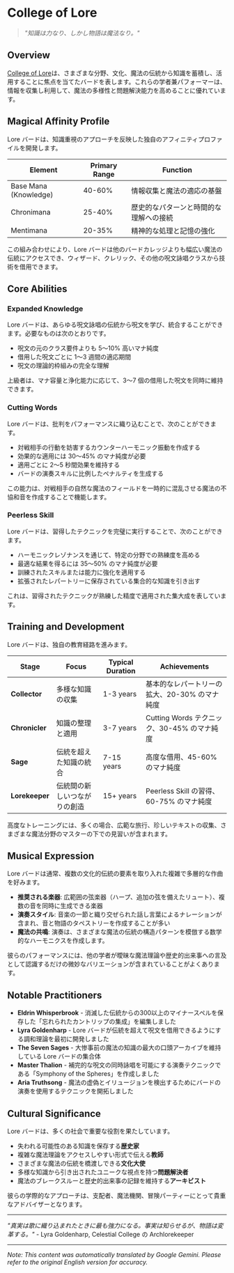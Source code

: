 # College of Lore

> *"知識は力なり、しかし物語は魔法なり。"*

## Overview

[College of Lore](/codex/Classes/Bard/Colleges/Lore.md)は、さまざまな分野、文化、魔法の伝統から知識を蓄積し、活用することに焦点を当てたバードを表します。これらの学者兼パフォーマーは、情報を収集し利用して、魔法の多様性と問題解決能力を高めることに優れています。

## Magical Affinity Profile

Lore バードは、知識重視のアプローチを反映した独自のアフィニティプロファイルを開発します。

| Element | Primary Range | Function |
|---------|--------------|----------|
| Base Mana (Knowledge) | 40-60% | 情報収集と魔法の適応の基盤 |
| Chronimana | 25-40% | 歴史的なパターンと時間的な理解への接続 |
| Mentimana | 20-35% | 精神的な処理と記憶の強化 |

この組み合わせにより、Lore バードは他のバードカレッジよりも幅広い魔法の伝統にアクセスでき、ウィザード、クレリック、その他の呪文詠唱クラスから技術を借用できます。

## Core Abilities

### Expanded Knowledge
Lore バードは、あらゆる呪文詠唱の伝統から呪文を学び、統合することができます。必要なものは次のとおりです。
- 呪文の元のクラス要件よりも 5〜10% 高いマナ純度
- 借用した呪文ごとに 1〜3 週間の適応期間
- 呪文の理論的枠組みの完全な理解

上級者は、マナ容量と浄化能力に応じて、3〜7 個の借用した呪文を同時に維持できます。

### Cutting Words
Lore バードは、批判をパフォーマンスに織り込むことで、次のことができます。
- 対戦相手の行動を妨害するカウンターハーモニック振動を作成する
- 効果的な適用には 30〜45% のマナ純度が必要
- 適用ごとに 2〜5 秒間効果を維持する
- バードの演奏スキルに比例したペナルティを生成する

この能力は、対戦相手の自然な魔法のフィールドを一時的に混乱させる魔法の不協和音を作成することで機能します。

### Peerless Skill
Lore バードは、習得したテクニックを完璧に実行することで、次のことができます。
- ハーモニックレゾナンスを通じて、特定の分野での熟練度を高める
- 最適な結果を得るには 35〜50% のマナ純度が必要
- 訓練されたスキルまたは能力に強化を適用する
- 拡張されたレパートリーに保存されている集合的な知識を引き出す

これは、習得されたテクニックが熟練した精度で適用された集大成を表しています。

## Training and Development

Lore バードは、独自の教育経路を進みます。

| Stage | Focus | Typical Duration | Achievements |
|-------|-------|------------------|--------------|
| **Collector** | 多様な知識の収集 | 1-3 years | 基本的なレパートリーの拡大、20-30% のマナ純度 |
| **Chronicler** | 知識の整理と適用 | 3-7 years | Cutting Words テクニック、30-45% のマナ純度 |
| **Sage** | 伝統を超えた知識の統合 | 7-15 years | 高度な借用、45-60% のマナ純度 |
| **Lorekeeper** | 伝統間の新しいつながりの創造 | 15+ years | Peerless Skill の習得、60-75% のマナ純度 |

高度なトレーニングには、多くの場合、広範な旅行、珍しいテキストの収集、さまざまな魔法分野のマスターの下での見習いが含まれます。

## Musical Expression

Lore バードは通常、複数の文化的伝統の要素を取り入れた複雑で多層的な作曲を好みます。

- **推奨される楽器**: 広範囲の弦楽器（ハープ、追加の弦を備えたリュート）、複数の音を同時に生成できる楽器
- **演奏スタイル**: 音楽の一節と織り交ぜられた話し言葉によるナレーションが含まれ、音と物語のタペストリーを作成することが多い
- **魔法の共鳴**: 演奏は、さまざまな魔法の伝統の構造パターンを模倣する数学的なハーモニクスを作成します。

彼らのパフォーマンスには、他の学者が曖昧な魔法理論や歴史的出来事への言及として認識するだけの微妙なバリエーションが含まれていることがよくあります。

## Notable Practitioners

- **Eldrin Whisperbrook** - 消滅した伝統からの300以上のマイナースペルを保存した「忘れられたカントリップの集成」を編集しました
- **Lyra Goldenharp** - Lore バードが伝統を超えて呪文を借用できるようにする調和理論を最初に開発しました
- **The Seven Sages** - 大惨事前の魔法の知識の最大の口頭アーカイブを維持している Lore バードの集合体
- **Master Thalion** - 補完的な呪文の同時詠唱を可能にする演奏テクニックである「Symphony of the Spheres」を作成しました
- **Aria Truthsong** - 魔法の虚偽とイリュージョンを検出するためにバードの演奏を使用するテクニックを開拓しました

## Cultural Significance

Lore バードは、多くの社会で重要な役割を果たしています。
- 失われる可能性のある知識を保存する**歴史家**
- 複雑な魔法理論をアクセスしやすい形式で伝える**教師**
- さまざまな魔法の伝統を橋渡しできる**文化大使**
- 多様な知識から引き出されたユニークな視点を持つ**問題解決者**
- 魔法のブレークスルーと歴史的出来事の記録を維持する**アーキビスト**

彼らの学際的なアプローチは、支配者、魔法機関、冒険パーティーにとって貴重なアドバイザーとなります。

---

*"真実は歌に織り込まれたときに最も強力になる。事実は知らせるが、物語は変革する。"* - Lyra Goldenharp, Celestial College の Archlorekeeper


---
_Note: This content was automatically translated by Google Gemini. Please refer to the original English version for accuracy._